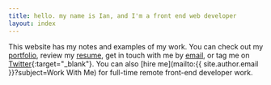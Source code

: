 ```yaml
---
title: hello. my name is Ian, and I'm a front end web developer
layout: index
---
```


This website has my notes and examples of my work. You can check out my [portfolio](/portfolio/), review my [resume](/resume/), get in touch with me by [email](mailto:pvdindustrial@gmail.com), or tag me on [Twitter](https://www.twitter.com/ian_pvd){:target="_blank"}. You can also [hire me](mailto:{{ site.author.email }}?subject=Work With Me) for full-time remote front-end developer work.
